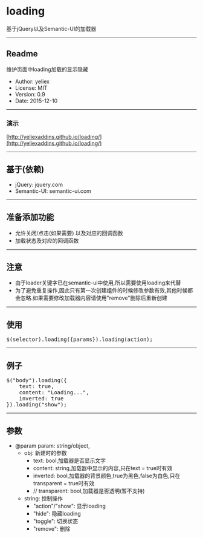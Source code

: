 # loading

基于jQuery以及Semantic-UI的加载器

---
## Readme
维护页面中loading加载的显示隐藏

* Author: yeliex
* License: MIT
* Version: 0.9
* Date: 2015-12-10

---
### 演示
[http://yeliexaddins.github.io/loading/](http://yeliexaddins.github.io/loading/)

---
## 基于(依赖)
 *  jQuery: jquery.com
 *  Semantic-UI: semantic-ui.com
 
---
## 准备添加功能
* 允许关闭/点击(如果需要) 以及对应的回调函数
* 加载状态及对应的回调函数

---
## 注意
 * 由于loader关键字已在semantic-ui中使用,所以需要使用loading来代替
 * 为了避免重复操作,因此只有第一次创建组件的时候修改参数有效,其他时候都会忽略.如果需要修改加载器内容请使用"remove"删除后重新创建
 
---
## 使用
<pre>
$(selector).loading({params}).loading(action);
</pre>

---
## 例子
<pre>
$("body").loading({
	text: true,
    content: "Loading...",
    inverted: true
}).loading("show");
</pre>

---
## 参数
* @param param: string/object,
	*  obj: 新建时的参数
 		* text: bool,加载器是否显示文字
 		* content: string,加载器中显示的内容,只在text = true时有效
 		* inverted: bool,加载器的背景颜色,true为黑色,false为白色,只在transparent = true时有效
 		* // transparent: bool,加载器是否透明(暂不支持)
 	*  string: 控制操作
 		* "action"/"show": 显示loading
 		* "hide": 隐藏loading
 		* "toggle": 切换状态
 		* "remove": 删除
